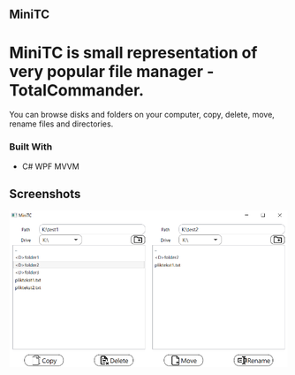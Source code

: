 ## MiniTC

# MiniTC is small representation of very popular file manager - TotalCommander.
You can browse disks and folders on your computer, copy, delete, move, rename files and directories.

### Built With

* C# WPF MVVM

## Screenshots
![Screenshot](readmecontent\app.png)
